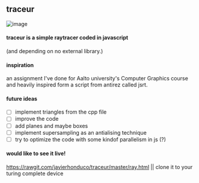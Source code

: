 ## traceur

![image](https://cloud.githubusercontent.com/assets/959128/13120173/3277e5ee-d5b5-11e5-8a26-18701f571f32.png)

#### traceur is a simple raytracer coded in javascript
(and depending on no external library.)

#### inspiration
an assignment I've done for Aalto university's Computer Graphics course and heavily inspired form a script from antirez called jsrt.

#### future ideas
* [ ] implement triangles from the cpp file
* [ ] improve the code
* [ ] add planes and maybe boxes
* [ ] implement supersampling as an antialising technique
* [ ] try to optimize the code with some kindof parallelism in js (?)

#### would like to see it live!
https://rawgit.com/javierhonduco/traceur/master/ray.html
||
clone it to your turing complete device
